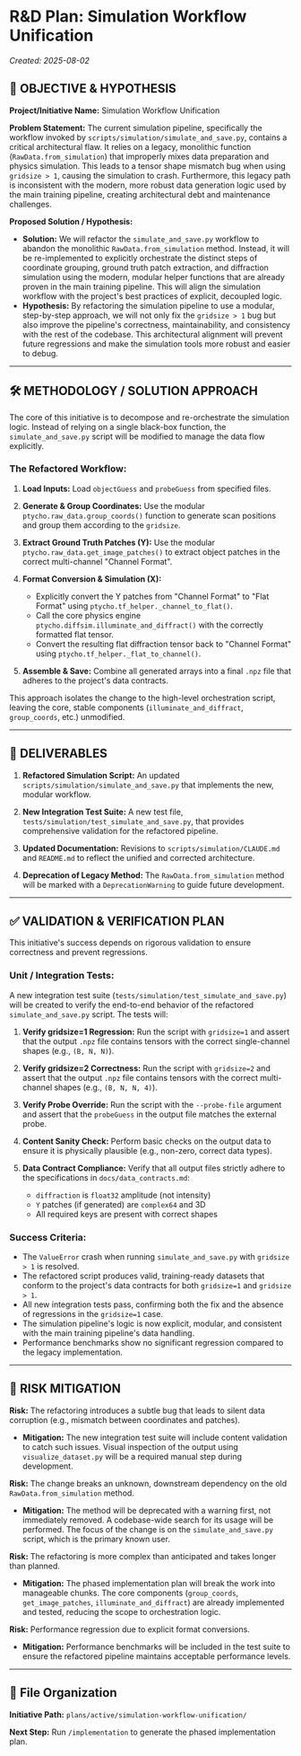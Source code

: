 # R&D Plan: Simulation Workflow Unification

*Created: 2025-08-02*

## 🎯 **OBJECTIVE & HYPOTHESIS**

**Project/Initiative Name:** Simulation Workflow Unification

**Problem Statement:** The current simulation pipeline, specifically the workflow invoked by `scripts/simulation/simulate_and_save.py`, contains a critical architectural flaw. It relies on a legacy, monolithic function (`RawData.from_simulation`) that improperly mixes data preparation and physics simulation. This leads to a tensor shape mismatch bug when using `gridsize > 1`, causing the simulation to crash. Furthermore, this legacy path is inconsistent with the modern, more robust data generation logic used by the main training pipeline, creating architectural debt and maintenance challenges.

**Proposed Solution / Hypothesis:**
- **Solution:** We will refactor the `simulate_and_save.py` workflow to abandon the monolithic `RawData.from_simulation` method. Instead, it will be re-implemented to explicitly orchestrate the distinct steps of coordinate grouping, ground truth patch extraction, and diffraction simulation using the modern, modular helper functions that are already proven in the main training pipeline. This will align the simulation workflow with the project's best practices of explicit, decoupled logic.
- **Hypothesis:** By refactoring the simulation pipeline to use a modular, step-by-step approach, we will not only fix the `gridsize > 1` bug but also improve the pipeline's correctness, maintainability, and consistency with the rest of the codebase. This architectural alignment will prevent future regressions and make the simulation tools more robust and easier to debug.

---

## 🛠️ **METHODOLOGY / SOLUTION APPROACH**

The core of this initiative is to decompose and re-orchestrate the simulation logic. Instead of relying on a single black-box function, the `simulate_and_save.py` script will be modified to manage the data flow explicitly.

### The Refactored Workflow:

1. **Load Inputs:** Load `objectGuess` and `probeGuess` from specified files.

2. **Generate & Group Coordinates:** Use the modular `ptycho.raw_data.group_coords()` function to generate scan positions and group them according to the `gridsize`.

3. **Extract Ground Truth Patches (Y):** Use the modular `ptycho.raw_data.get_image_patches()` to extract object patches in the correct multi-channel "Channel Format".

4. **Format Conversion & Simulation (X):**
   - Explicitly convert the Y patches from "Channel Format" to "Flat Format" using `ptycho.tf_helper._channel_to_flat()`.
   - Call the core physics engine `ptycho.diffsim.illuminate_and_diffract()` with the correctly formatted flat tensor.
   - Convert the resulting flat diffraction tensor back to "Channel Format" using `ptycho.tf_helper._flat_to_channel()`.

5. **Assemble & Save:** Combine all generated arrays into a final `.npz` file that adheres to the project's data contracts.

This approach isolates the change to the high-level orchestration script, leaving the core, stable components (`illuminate_and_diffract`, `group_coords`, etc.) unmodified.

---

## 🎯 **DELIVERABLES**

1. **Refactored Simulation Script:** An updated `scripts/simulation/simulate_and_save.py` that implements the new, modular workflow.

2. **New Integration Test Suite:** A new test file, `tests/simulation/test_simulate_and_save.py`, that provides comprehensive validation for the refactored pipeline.

3. **Updated Documentation:** Revisions to `scripts/simulation/CLAUDE.md` and `README.md` to reflect the unified and corrected architecture.

4. **Deprecation of Legacy Method:** The `RawData.from_simulation` method will be marked with a `DeprecationWarning` to guide future development.

---

## ✅ **VALIDATION & VERIFICATION PLAN**

This initiative's success depends on rigorous validation to ensure correctness and prevent regressions.

### Unit / Integration Tests:

A new integration test suite (`tests/simulation/test_simulate_and_save.py`) will be created to verify the end-to-end behavior of the refactored `simulate_and_save.py` script. The tests will:

1. **Verify gridsize=1 Regression:** Run the script with `gridsize=1` and assert that the output `.npz` file contains tensors with the correct single-channel shapes (e.g., `(B, N, N)`).

2. **Verify gridsize=2 Correctness:** Run the script with `gridsize=2` and assert that the output `.npz` file contains tensors with the correct multi-channel shapes (e.g., `(B, N, N, 4)`).

3. **Verify Probe Override:** Run the script with the `--probe-file` argument and assert that the `probeGuess` in the output file matches the external probe.

4. **Content Sanity Check:** Perform basic checks on the output data to ensure it is physically plausible (e.g., non-zero, correct data types).

5. **Data Contract Compliance:** Verify that all output files strictly adhere to the specifications in `docs/data_contracts.md`:
   - `diffraction` is `float32` amplitude (not intensity)
   - `Y` patches (if generated) are `complex64` and 3D
   - All required keys are present with correct shapes

### Success Criteria:

- The `ValueError` crash when running `simulate_and_save.py` with `gridsize > 1` is resolved.
- The refactored script produces valid, training-ready datasets that conform to the project's data contracts for both `gridsize=1` and `gridsize > 1`.
- All new integration tests pass, confirming both the fix and the absence of regressions in the `gridsize=1` case.
- The simulation pipeline's logic is now explicit, modular, and consistent with the main training pipeline's data handling.
- Performance benchmarks show no significant regression compared to the legacy implementation.

---

## 🚀 **RISK MITIGATION**

**Risk:** The refactoring introduces a subtle bug that leads to silent data corruption (e.g., mismatch between coordinates and patches).
- **Mitigation:** The new integration test suite will include content validation to catch such issues. Visual inspection of the output using `visualize_dataset.py` will be a required manual step during development.

**Risk:** The change breaks an unknown, downstream dependency on the old `RawData.from_simulation` method.
- **Mitigation:** The method will be deprecated with a warning first, not immediately removed. A codebase-wide search for its usage will be performed. The focus of the change is on the `simulate_and_save.py` script, which is the primary known user.

**Risk:** The refactoring is more complex than anticipated and takes longer than planned.
- **Mitigation:** The phased implementation plan will break the work into manageable chunks. The core components (`group_coords`, `get_image_patches`, `illuminate_and_diffract`) are already implemented and tested, reducing the scope to orchestration logic.

**Risk:** Performance regression due to explicit format conversions.
- **Mitigation:** Performance benchmarks will be included in the test suite to ensure the refactored pipeline maintains acceptable performance levels.

---

## 📁 **File Organization**

**Initiative Path:** `plans/active/simulation-workflow-unification/`

**Next Step:** Run `/implementation` to generate the phased implementation plan.